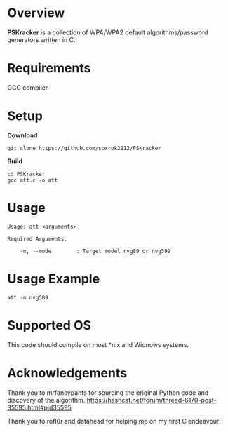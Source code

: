 # Overview

**PSKracker** is a collection of WPA/WPA2 default algorithms/password generators written in C.

# Requirements

GCC compiler

# Setup
**Download**

`git clone https://github.com/soxrok2212/PSKracker`

**Build**

```
cd PSKracker
gcc att.c -o att
```

# Usage

```
Usage: att <arguments>

Required Arguments:

	-m, --mode        : Target model nvg89 or nvg599
```

# Usage Example

```
att -m nvg589
```

# Supported OS

This code should compile on most *nix and Widnows systems.

# Acknowledgements

Thank you to mrfancypants for sourcing the original Python code and discovery of the algorithm. https://hashcat.net/forum/thread-6170-post-35595.html#pid35595

Thank you to rofl0r and datahead for helping me on my first C endeavour!